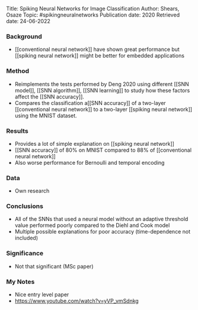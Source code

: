 Title: Spiking Neural Networks for Image Classification
Author: Shears, Osaze
Topic: #spikingneuralnetworks 
Publication date: 2020
Retrieved date: 24-06-2022 

### Background
- [[conventional neural network]] have shown great performance but [[spiking neural network]] might be better for embedded applications

### Method
- Reimplements the tests performed by Deng 2020 using different [[SNN model]], [[SNN algorithm]], [[SNN learning]] to study how these factors affect the [[SNN accuracy]].
- Compares the classification a[[SNN accuracy]] of a two-layer [[conventional neural network]] to a two-layer [[spiking neural network]] using the MNIST dataset.

### Results
- Provides a lot of simple explanation on [[spiking neural network]]
- [[SNN accuracy]] of 80% on MNIST compared to 88% of [[conventional neural network]]
- Also worse performance for Bernoulli and temporal encoding

### Data 
- Own research

### Conclusions
- All of the SNNs that used a neural model without an adaptive threshold value performed poorly compared to the Diehl and Cook model
- Multiple possible explanations for poor accuracy (time-dependence not included)

### Significance
- Not that significant (MSc paper)

### My Notes
- Nice entry level paper
- https://www.youtube.com/watch?v=yVP_vmSdnkg
